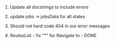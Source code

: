 1. Update all docstrings to include errors

2. update jobs -> jobsData for all states

3. Should not hard code 404 in our error messages

4. RoutesList - fix "*" for Navigate to - DONE

